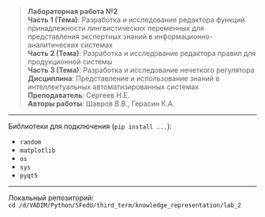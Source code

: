 >**Лабораторная работа №2**  
**Часть 1 (Тема)**: Разработка и исследование редактора функций принадлежности лингвистических переменных для представления экспертных знаний в информационно-аналитических системах  
**Часть 2 (Тема)**: Разработка и исследование редактора правил для продукционной системы  
**Часть 3 (Тема)**: Разработка и исследование нечеткого регулятора  
**Дисциплина**: Представление и использование знаний в интеллектуальных автоматизированных системах  
**Преподаватель**: Сергеев Н.Е.   
**Авторы работы**: Шавров В.В., Герасин К.А.

---

Библиотеки для подключения (`pip install ...`):  
- `random`  
- `matplotlib`  
- `os`  
- `sys`  
- `pyqt5`  

---

Локальный репозиторий:  
`cd /d/VADIM/Python/SFedU/third_term/knowledge_representation/lab_2`